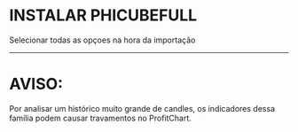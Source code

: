 # INSTALAR PHICUBEFULL


Selecionar todas as opçoes na hora da importação

-------
# AVISO:

Por analisar um histórico muito grande de candles, os indicadores dessa família podem causar travamentos no ProfitChart.

